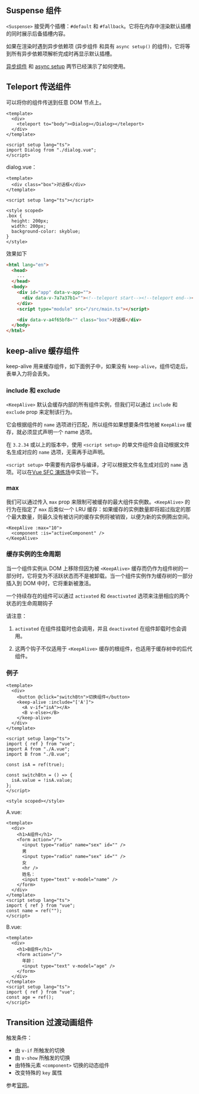 ## Suspense 组件

`<Suspense>` 接受两个插槽：`#default` 和 `#fallback`。它将在内存中渲染默认插槽的同时展示后备插槽内容。

如果在渲染时遇到异步依赖项 (异步组件 和具有 `async setup()` 的组件)，它将等到所有异步依赖项解析完成时再显示默认插槽。

[异步组件](/vue/component/#异步组件) 和 [async setup](/vue/component/#async-setup) 两节已经演示了如何使用。

## Teleport 传送组件

可以将你的组件传送到任意 DOM 节点上。

```vue
<template>
  <div>
    <teleport to="body"><Dialog></Dialog></teleport>
  </div>
</template>

<script setup lang="ts">
import Dialog from "./dialog.vue";
</script>
```

dialog.vue：

```vue
<template>
  <div class="box">对话框</div>
</template>

<script setup lang="ts"></script>

<style scoped>
.box {
  height: 200px;
  width: 200px;
  background-color: skyblue;
}
</style>
```

效果如下

```html
<html lang="en">
  <head>
    ...
  </head>
  <body>
    <div id="app" data-v-app="">
      <div data-v-7a7a37b1=""><!--teleport start--><!--teleport end--></div>
    </div>
    <script type="module" src="/src/main.ts"></script>

    <div data-v-a4f65bf8="" class="box">对话框</div>
  </body>
</html>
```

## keep-alive 缓存组件

keep-alive 用来缓存组件，如下面例子中，如果没有 `keep-alive`，组件切走后，表单入力将会丢失。

### include 和 exclude

`<KeepAlive>` 默认会缓存内部的所有组件实例，但我们可以通过 `include` 和 `exclude` prop 来定制该行为。

它会根据组件的 `name` 选项进行匹配，所以组件如果想要条件性地被 `KeepAlive` 缓存，就必须显式声明一个 name 选项。

在 `3.2.34` 或以上的版本中，使用 `<script setup>` 的单文件组件会自动根据文件名生成对应的 `name` 选项，无需再手动声明。

`<script setup>` 中需要有内容参与编译，才可以根据文件名生成对应的 `name` 选项。可以在[Vue SFC 演练场](https://sfc.vuejs.org/#eNp9kM1Kw0AQx19l2UsV2uy9FEEEX8DrXmI61oRkd9ndRKTk3qKkBsVTsHooHhU9tvVpmo03X8FN0kNR6O3/MfyYmTE+FsJJYsB9TBllA+VJX2ikQMfiiDKPM8VDcEI+OuiU2dJkUzPJzXxRFTfl7HPz9RqoavX4/ZZXy3vzVPysbstZXmXvzI3AfLyYYlo9zM3krnNo4aSlW641GiIRuhqsQ2gw9JNGILRZP5eLNTo7PWkK0jYDsjNf76mvw60krcZd7EeCS92LXOEEijN707hm0G2hKO6jJqkze3TtKb7UWqg+IerCqz8RKIfLEbHKkTHTfgQOqKh3LvmVAmnBFHd3GMSGCcieBDYECXIf88/oP26NTSlLcfoL57Wjuw==)中实验一下。

### max

我们可以通过传入 `max` prop 来限制可被缓存的最大组件实例数。`<KeepAlive>` 的行为在指定了 `max` 后类似一个 LRU 缓存：如果缓存的实例数量即将超过指定的那个最大数量，则最久没有被访问的缓存实例将被销毁，以便为新的实例腾出空间。

```vue
<KeepAlive :max="10">
  <component :is="activeComponent" />
</KeepAlive>
```

### 缓存实例的生命周期

当一个组件实例从 DOM 上移除但因为被 `<KeepAlive>` 缓存而仍作为组件树的一部分时，它将变为不活跃状态而不是被卸载。当一个组件实例作为缓存树的一部分插入到 DOM 中时，它将重新被激活。

一个持续存在的组件可以通过 `activated` 和 `deactivated` 选项来注册相应的两个状态的生命周期钩子

请注意：

1. `activated` 在组件挂载时也会调用，并且 `deactivated` 在组件卸载时也会调用。

2. 这两个钩子不仅适用于 `<KeepAlive>` 缓存的根组件，也适用于缓存树中的后代组件。

### 例子

```vue
<template>
  <div>
    <button @click="switchBtn">切换组件</button>
    <keep-alive :include="['A']">
      <A v-if="isA"></A>
      <B v-else></B>
    </keep-alive>
  </div>
</template>

<script setup lang="ts">
import { ref } from "vue";
import A from "./A.vue";
import B from "./B.vue";

const isA = ref(true);

const switchBtn = () => {
  isA.value = !isA.value;
};
</script>

<style scoped></style>
```

A.vue:

```vue
<template>
  <div>
    <h1>A组件</h1>
    <form action="/">
      <input type="radio" name="sex" id="" />
      男
      <input type="radio" name="sex" id="" />
      女
      <hr />
      姓名：
      <input type="text" v-model="name" />
    </form>
  </div>
</template>
<script setup lang="ts">
import { ref } from "vue";
const name = ref("");
</script>
```

B.vue:

```vue
<template>
  <div>
    <h1>B组件</h1>
    <form action="/">
      年龄：
      <input type="text" v-model="age" />
    </form>
  </div>
</template>
<script setup lang="ts">
import { ref } from "vue";
const age = ref();
</script>
```

## Transition 过渡动画组件

触发条件：

- 由 `v-if` 所触发的切换
- 由 `v-show` 所触发的切换
- 由特殊元素 `<component>` 切换的动态组件
- 改变特殊的 `key` 属性

参考[官网](https://cn.vuejs.org/guide/built-ins/transition.html#the-transition-component)。
